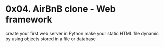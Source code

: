 # 0x04. AirBnB clone - Web framework

create your first web server in Python
make your static HTML file dynamic by using objects stored in a file or database
